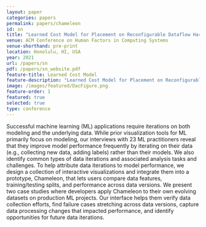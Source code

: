 ```yaml
---
layout: paper
categories: papers
permalink: papers/chameleon
id: sn
title: "Learned Cost Model for Placement on Reconfigurable Dataflow Hardware"
venue: ACM Conference on Human Factors in Computing Systems
venue-shorthand: pre-print
location: Honolulu, HI, USA
year: 2021
url: /papers/sn
pdf: /papers/sn_website.pdf
feature-title: Learned Cost Model
feature-description: "Learned Cost Model for Placement on Reconfigurable Dataflow Hardware"
image: /images/featured/DacFigure.png
feature-order: 1
featured: true
selected: true
type: conference
---
```


Successful machine learning (ML) applications require iterations on both modeling and the underlying data.
While prior visualization tools for ML primarily focus on modeling, our interviews with 23 ML practitioners reveal that they improve model performance frequently by iterating on their data (e.g., collecting new data, adding labels) rather than their models.
We also identify common types of data iterations and associated analysis tasks and challenges.
To help attribute data iterations to model performance, we design a collection of interactive visualizations and integrate them into a prototype, Chameleon, that lets users compare data features, training/testing splits, and performance across data versions.
We present two case studies where developers apply Chameleon to their own evolving datasets on production ML projects.
Our interface helps them verify data collection efforts, find failure cases stretching across data versions, capture data processing changes that impacted performance, and identify opportunities for future data iterations.